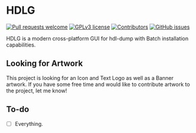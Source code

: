 # HDLG

[![Pull requests welcome](https://img.shields.io/badge/PRs-welcome-brightgreen)](http://makeapullrequest.com)
[![GPLv3 license](https://img.shields.io/badge/license-GPLv3-blue)](https://github.com/rlaphoenix/hdlg/blob/master/LICENSE)
[![Contributors](https://img.shields.io/github/contributors/rlaphoenix/Slipstream)](https://github.com/rlaphoenix/hdlg/graphs/contributors)
[![GitHub issues](https://img.shields.io/github/issues/rlaphoenix/hdlg)](https://github.com/rlaphoenix/hdlg/issues)

HDLG is a modern cross-platform GUI for hdl-dump with Batch installation capabilities.

## Looking for Artwork

This project is looking for an Icon and Text Logo as well as a Banner artwork. If you have some free time and would
like to contribute artwork to the project, let me know!

## To-do

- [ ] Everything.

